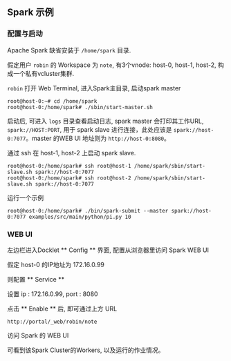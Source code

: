 ## Spark 示例 ##

### 配置与启动

Apache Spark 缺省安装于 `/home/spark` 目录.

假定用户 `robin` 的 Workspace 为 `note`, 有3个vnode: host-0, host-1, host-2, 
构成一个私有vcluster集群.

`robin` 打开 Web Terminal, 进入Spark主目录, 启动spark master

```
root@host-0:~# cd /home/spark
root@host-0:/home/spark# ./sbin/start-master.sh
```

启动后, 可进入 `logs` 目录查看启动日志, spark master 会打印其工作URL, 
`spark://HOST:PORT`,  用于 spark slave 进行连接，此处应该是
`spark://host-0:7077`。master 的WEB UI 地址则为 `http://host-0:8080`。

通过 ssh 在 host-1, host-2 上启动 spark slave.

```
root@host-0:/home/spark# ssh root@host-1 /home/spark/sbin/start-slave.sh spark://host-0:7077
root@host-0:/home/spark# ssh root@host-2 /home/spark/sbin/start-slave.sh spark://host-0:7077
```

运行一个示例

```
root@host-0:/home/spark# ./bin/spark-submit --master spark://host-0:7077 examples/src/main/python/pi.py 10
```

### WEB UI

左边栏进入Docklet ** Config ** 界面, 配置从浏览器里访问 Spark WEB UI

假定 host-0 的IP地址为 172.16.0.99

则配置 ** Service ** 

设置 ip : 172.16.0.99, port : 8080

点击 ** Enable ** 后, 即可通过上方 URL

`http://portal/_web/robin/note`

访问 Spark 的 WEB UI

可看到该Spark Cluster的Workers, 以及运行的作业情况。

